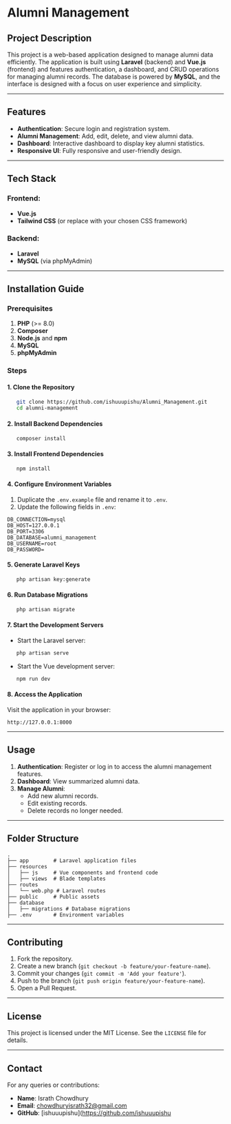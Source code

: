 # Alumni Management 

## Project Description
This project is a web-based application designed  to manage alumni data efficiently. The application is built using **Laravel** (backend) and **Vue.js** (frontend) and features authentication, a dashboard, and CRUD operations for managing alumni records. The database is powered by **MySQL**, and the interface is designed with a focus on user experience and simplicity.

---

## Features

- **Authentication**: Secure login and registration system.
- **Alumni Management**: Add, edit, delete, and view alumni data.
- **Dashboard**: Interactive dashboard to display key alumni statistics.
- **Responsive UI**: Fully responsive and user-friendly design.

---

## Tech Stack

### Frontend:
- **Vue.js**
- **Tailwind CSS** (or replace with your chosen CSS framework)

### Backend:
- **Laravel**
- **MySQL** (via phpMyAdmin)

---

## Installation Guide

### Prerequisites

1. **PHP** (>= 8.0)
2. **Composer**
3. **Node.js** and **npm**
4. **MySQL**
5. **phpMyAdmin**

### Steps

#### 1. Clone the Repository
```bash
   git clone https://github.com/ishuuupishu/Alumni_Management.git
   cd alumni-management
```

#### 2. Install Backend Dependencies
```bash
   composer install
```

#### 3. Install Frontend Dependencies
```bash
   npm install
```

#### 4. Configure Environment Variables
1. Duplicate the `.env.example` file and rename it to `.env`.
2. Update the following fields in `.env`:
```env
DB_CONNECTION=mysql
DB_HOST=127.0.0.1
DB_PORT=3306
DB_DATABASE=alumni_management
DB_USERNAME=root
DB_PASSWORD=
```

#### 5. Generate Laravel Keys
```bash
   php artisan key:generate
```

#### 6. Run Database Migrations
```bash
   php artisan migrate
```

#### 7. Start the Development Servers
- Start the Laravel server:
```bash
   php artisan serve
```
- Start the Vue development server:
```bash
   npm run dev
```

#### 8. Access the Application
Visit the application in your browser:
```
http://127.0.0.1:8000
```

---

## Usage

1. **Authentication**: Register or log in to access the alumni management features.
2. **Dashboard**: View summarized alumni data.
3. **Manage Alumni**:
   - Add new alumni records.
   - Edit existing records.
   - Delete records no longer needed.

---

## Folder Structure
```plaintext
.
├── app        # Laravel application files
├── resources
│   ├── js     # Vue components and frontend code
│   ├── views  # Blade templates
├── routes
│   └── web.php # Laravel routes
├── public     # Public assets
├── database
│   ├── migrations # Database migrations
├── .env       # Environment variables
```

---

## Contributing

1. Fork the repository.
2. Create a new branch (`git checkout -b feature/your-feature-name`).
3. Commit your changes (`git commit -m 'Add your feature'`).
4. Push to the branch (`git push origin feature/your-feature-name`).
5. Open a Pull Request.

---

## License
This project is licensed under the MIT License. See the `LICENSE` file for details.

---

## Contact
For any queries or contributions:
- **Name**: Israth Chowdhury
- **Email**: chowdhuryisrath32@gmail.com
- **GitHub**: [ishuuupishu](https://github.com/ishuuupishu
